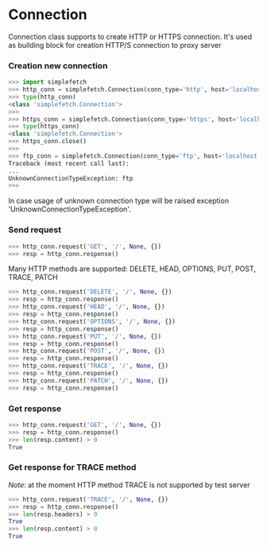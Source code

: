 # Connection

Connection class supports to create HTTP or HTTPS connection. 
It's used as building block for creation HTTP/S connection to proxy server

### Creation new connection
```python
>>> import simplefetch
>>> http_conn = simplefetch.Connection(conn_type='http', host='localhost', port=8800)
>>> type(http_conn)
<class 'simplefetch.Connection'>
>>>
>>> https_conn = simplefetch.Connection(conn_type='https', host='localhost', port=8800)
>>> type(https_conn)
<class 'simplefetch.Connection'>
>>> https_conn.close()
>>>
>>> ftp_conn = simplefetch.Connection(conn_type='ftp', host='localhost', port=8800)
Traceback (most recent call last):
...
UnknownConnectionTypeException: ftp
>>>

```
In case usage of unknown connection type will be raised exception 'UnknownConnectionTypeException'.

### Send request

```python
>>> http_conn.request('GET', '/', None, {})
>>> resp = http_conn.response()

```

Many HTTP methods are supported: DELETE, HEAD, OPTIONS, PUT, POST, TRACE, PATCH
```python
>>> http_conn.request('DELETE', '/', None, {})
>>> resp = http_conn.response()
>>> http_conn.request('HEAD', '/', None, {})
>>> resp = http_conn.response()
>>> http_conn.request('OPTIONS', '/', None, {})
>>> resp = http_conn.response()
>>> http_conn.request('PUT', '/', None, {})
>>> resp = http_conn.response()
>>> http_conn.request('POST', '/', None, {})
>>> resp = http_conn.response()
>>> http_conn.request('TRACE', '/', None, {})
>>> resp = http_conn.response()
>>> http_conn.request('PATCH', '/', None, {})
>>> resp = http_conn.response()

```

### Get response

```python
>>> http_conn.request('GET', '/', None, {})
>>> resp = http_conn.response()
>>> len(resp.content) > 0
True

```

### Get response for TRACE method

_Note_: at the moment HTTP method TRACE is not supported by test server

```python
>>> http_conn.request('TRACE', '/', None, {})
>>> resp = http_conn.response()
>>> len(resp.headers) > 0
True
>>> len(resp.content) > 0
True

```



